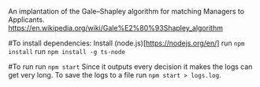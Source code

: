 An implantation of the Gale–Shapley algorithm for matching Managers to Applicants.
https://en.wikipedia.org/wiki/Gale%E2%80%93Shapley_algorithm

#To install dependencies:
Install (node.js)[https://nodejs.org/en/]
run `npm install`
run `npm install -g ts-node`

#To run
run `npm start`
Since it outputs every decision it makes the logs can get very long. To save the logs to a file run `npm start > logs.log`.
